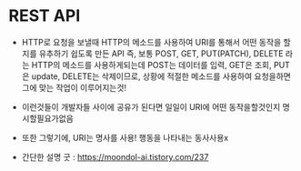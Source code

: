 # REST API

- HTTP로 요청을 보낼때 HTTP의 메소드를 사용하여 URI를 통해서 어떤 동작을 할지를 유추하기 쉽도록 만든 API
즉, 보통 POST, GET, PUT(PATCH), DELETE 라는 HTTP의 메소드를 사용하게되는데 POST는 데이터를 입력, GET은 조회, PUT은 update, DELETE는 삭제이므로, 상황에 적절한 메소드를 사용하여 요청을하면 그에 맞는 작업이 이루어지는것! 
- 이런것들이 개발자들 사이에 공유가 된다면 일일이 URI에 어떤 동작을할것인지 명시할필요가없음
- 또한 그렇기에, URI는 명사를 사용! 행동을 나타내는 동사사용x

- 간단한 설명 굿 : https://moondol-ai.tistory.com/237